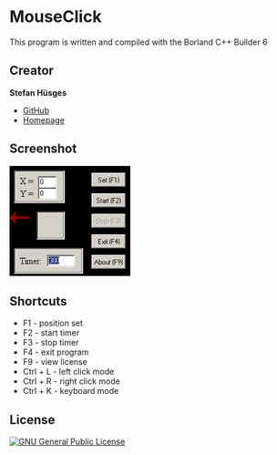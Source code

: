 MouseClick
==========

This program is written and compiled with the Borland C++ Builder 6

## Creator

**Stefan Hüsges**

* [GitHub][1]
* [Homepage][2]
 
## Screenshot

![](screenshot.png)

## Shortcuts

* F1 - position set
* F2 - start timer
* F3 - stop timer
* F4 - exit program
* F9 - view license
* Ctrl + L - left click mode
* Ctrl + R - right click mode
* Ctrl + K - keyboard mode

## License
[![GNU General Public License](http://www.gnu.org/graphics/gplv3-127x51.png)][3]


[1]: https://github.com/tronsha
[2]: http://www.mpcx.net
[3]: http://www.gnu.org/licenses/gpl-3.0

